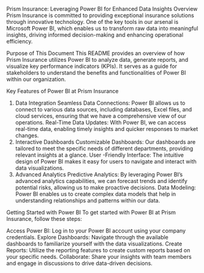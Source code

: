 Prism Insurance: Leveraging Power BI for Enhanced Data Insights
Overview
Prism Insurance is committed to providing exceptional insurance solutions through innovative technology. One of the key tools in our arsenal is Microsoft Power BI, which enables us to transform raw data into meaningful insights, driving informed decision-making and enhancing operational efficiency.

Purpose of This Document
This README provides an overview of how Prism Insurance utilizes Power BI to analyze data, generate reports, and visualize key performance indicators (KPIs). It serves as a guide for stakeholders to understand the benefits and functionalities of Power BI within our organization.

Key Features of Power BI at Prism Insurance
1. Data Integration
Seamless Data Connections: Power BI allows us to connect to various data sources, including databases, Excel files, and cloud services, ensuring that we have a comprehensive view of our operations.
Real-Time Data Updates: With Power BI, we can access real-time data, enabling timely insights and quicker responses to market changes.
2. Interactive Dashboards
Customizable Dashboards: Our dashboards are tailored to meet the specific needs of different departments, providing relevant insights at a glance.
User -Friendly Interface: The intuitive design of Power BI makes it easy for users to navigate and interact with data visualizations.
3. Advanced Analytics
Predictive Analytics: By leveraging Power BI’s advanced analytics capabilities, we can forecast trends and identify potential risks, allowing us to make proactive decisions.
Data Modeling: Power BI enables us to create complex data models that help in understanding relationships and patterns within our data.

Getting Started with Power BI
To get started with Power BI at Prism Insurance, follow these steps:

Access Power BI: Log in to your Power BI account using your company credentials.
Explore Dashboards: Navigate through the available dashboards to familiarize yourself with the data visualizations.
Create Reports: Utilize the reporting features to create custom reports based on your specific needs.
Collaborate: Share your insights with team members and engage in discussions to drive data-driven decisions.
